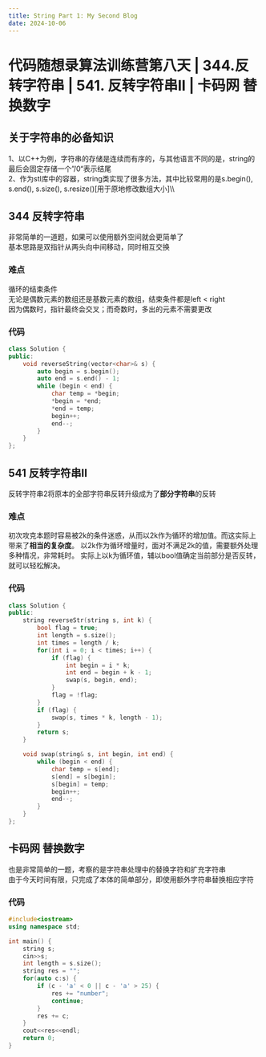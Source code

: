 ```yaml
---
title: String Part 1: My Second Blog
date: 2024-10-06
---
```

 # 代码随想录算法训练营第八天 | 344.反转字符串 | 541. 反转字符串II | 卡码网 替换数字

## 关于字符串的必备知识
1、以C++为例，字符串的存储是连续而有序的，与其他语言不同的是，string的最后会固定存储一个”/0“表示结尾\
2、作为stl库中的容器，string类实现了很多方法，其中比较常用的是s.begin(), s.end(), s.size(), s.resize()[用于原地修改数组大小]\\\
## 344 反转字符串
非常简单的一道题，如果可以使用额外空间就会更简单了\
基本思路是双指针从两头向中间移动，同时相互交换
### 难点
循环的结束条件\
无论是偶数元素的数组还是基数元素的数组，结束条件都是left < right\
因为偶数时，指针最终会交叉；而奇数时，多出的元素不需要更改
### 代码
~~~c++
class Solution {
public:
    void reverseString(vector<char>& s) {
        auto begin = s.begin();
        auto end = s.end() - 1;
        while (begin < end) {
            char temp = *begin;
            *begin = *end;
            *end = temp;
            begin++;
            end--;
        }
    }
};
~~~
## 541 反转字符串II
反转字符串2将原本的全部字符串反转升级成为了**部分字符串**的反转
### 难点
初次攻克本题时容易被2k的条件迷惑，从而以2k作为循环的增加值。而这实际上带来了**相当的复杂度**。
以2k作为循环增量时，面对不满足2k的值，需要额外处理多种情况，非常耗时。
实际上以k为循环值，辅以bool值确定当前部分是否反转，就可以轻松解决。
### 代码
~~~c++
class Solution {
public:
    string reverseStr(string s, int k) {
        bool flag = true;
        int length = s.size();
        int times = length / k;
        for(int i = 0; i < times; i++) {
            if (flag) {
                int begin = i * k;
                int end = begin + k - 1; 
                swap(s, begin, end);
            }
            flag = !flag;
        }
        if (flag) {
            swap(s, times * k, length - 1);
        }
        return s;
    }

    void swap(string& s, int begin, int end) {
        while (begin < end) {
            char temp = s[end];
            s[end] = s[begin];
            s[begin] = temp;
            begin++;
            end--;
        }
    }
};
~~~
## 卡码网 替换数字
也是非常简单的一题，考察的是字符串处理中的替换字符和扩充字符串\
由于今天时间有限，只完成了本体的简单部分，即使用额外字符串替换相应字符
### 代码
~~~c++
#include<iostream>
using namespace std;

int main() {
    string s; 
    cin>>s;
    int length = s.size();
    string res = "";
    for(auto c:s) {
        if (c - 'a' < 0 || c - 'a' > 25) {
            res += "number";
            continue;
        }
        res += c;
    }
    cout<<res<<endl;
    return 0;
}
~~~
